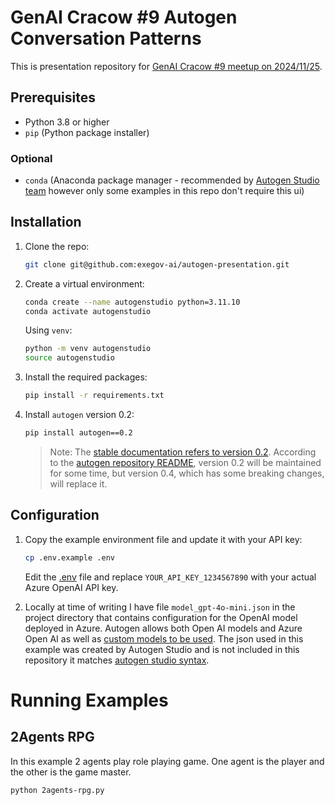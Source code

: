 # GenAI Cracow #9 Autogen Conversation Patterns

This is presentation repository for [GenAI Cracow #9 meetup on 2024/11/25](https://lu.ma/67h2lt7k?tk=DtPGDy).

## Prerequisites

- Python 3.8 or higher
- `pip` (Python package installer)

### Optional
- `conda` (Anaconda package manager - recommended by [Autogen Studio team](https://autogen-studio.com/autogen-studio-ui) however only some examples in this repo don't require this ui)

## Installation

1. Clone the repo:

    ```sh
    git clone git@github.com:exegov-ai/autogen-presentation.git
    ```

2. Create a virtual environment:

    ```sh
    conda create --name autogenstudio python=3.11.10
    conda activate autogenstudio
    ```

    Using `venv`:

    ```sh
    python -m venv autogenstudio
    source autogenstudio
    ```
3. Install the required packages:

    ```sh
    pip install -r requirements.txt
    ```

4. Install `autogen` version 0.2:

    ```sh
    pip install autogen==0.2
    ```

    > Note: The [stable documentation refers to version 0.2](https://microsoft.github.io/autogen/0.2/). According to the [autogen repository README](https://github.com/microsoft/autogen), version 0.2 will be maintained for some time, but version 0.4, which has some breaking changes, will replace it.

## Configuration

1. Copy the example environment file and update it with your API key:

    ```sh
    cp .env.example .env
    ```

    Edit the [.env](http://_vscodecontentref_/0) file and replace `YOUR_API_KEY_1234567890` with your actual Azure OpenAI API key.

2. Locally at time of writing I have file `model_gpt-4o-mini.json` in the project directory that contains configuration for the OpenAI model deployed in Azure.
Autogen allows both Open AI models and Azure Open AI as well as [custom models to be used](https://microsoft.github.io/autogen/0.2/blog/2024/01/26/Custom-Models/). The json used in this example was created by Autogen Studio and is not included in this repository it matches [autogen studio syntax](https://microsoft.github.io/autogen/0.2/blog/2023/12/01/AutoGenStudio/).

# Running Examples

## 2Agents RPG

In this example 2 agents play role playing game. One agent is the player and the other is the game master.

```sh
python 2agents-rpg.py
```